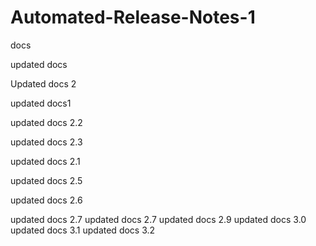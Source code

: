# Automated-Release-Notes-1
docs

updated docs

Updated docs 2

updated docs1

updated docs 2.2

updated docs 2.3

updated docs 2.1

updated docs 2.5

updated docs 2.6

updated docs 2.7
updated docs 2.7
updated docs 2.9
updated docs 3.0
updated docs 3.1
updated docs 3.2